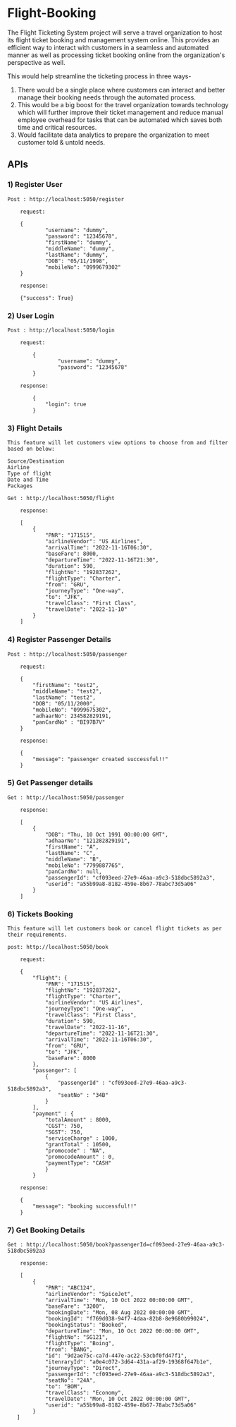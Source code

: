 # Flight-Booking

The Flight Ticketing System project will serve a travel organization to host its flight ticket booking and management system online. This provides an efficient way to interact with customers in a seamless and automated manner as well as processing ticket booking online from the organization's perspective as well.  

This would help streamline the ticketing process in three ways-

1) There would be a single place where customers can interact and better manage their booking needs through the automated process.  
2) This would be a big boost for the travel organization towards technology which will further improve their ticket management and reduce manual employee overhead for tasks that can be automated which saves both time and critical resources. 
3) Would facilitate data analytics to prepare the organization to meet customer told & untold needs. 

## APIs

### 1)  Register User
    Post : http://localhost:5050/register
``` 
    request: 
    
    {
            "username": "dummy",
            "password": "12345678",
            "firstName": "dummy",
            "middleName": "dummy",
            "lastName": "dummy",
            "DOB": "05/11/1998",
            "mobileNo": "0999679302"
    }
    
    response:
    
    {"success": True}

```

### 2)  User Login

    Post : http://localhost:5050/login
``` 
    request: 

        {
                "username": "dummy",
                "password": "12345678"
        }
    
    response: 

        {
            "login": true
        }

```


### 3)  Flight Details 

    This feature will let customers view options to choose from and filter based on below: 

    Source/Destination 
    Airline 
    Type of flight
    Date and Time 
    Packages 

    Get : http://localhost:5050/flight
``` 
    response: 

    [
        {
            "PNR": "171515",
            "airlineVendor": "US Airlines",
            "arrivalTime": "2022-11-16T06:30",
            "baseFare": 8000,
            "departureTime": "2022-11-16T21:30",
            "duration": 590,
            "flightNo": "192837262",
            "flightType": "Charter",
            "from": "GRU",
            "journeyType": "One-way",
            "to": "JFK",
            "travelClass": "First Class",
            "travelDate": "2022-11-10"
        }
    ] 

```
### 4) Register Passenger Details

    Post : http://localhost:5050/passenger
``` 
    request: 

    {
        "firstName": "test2",
        "middleName": "test2",
        "lastName": "test2",
        "DOB": "05/11/2000",
        "mobileNo": "0999675302",
        "adhaarNo": 234582829191,
        "panCardNo" : "BI97B7V"
    }

    response: 

    {
        "message": "passenger created successful!!"
    }
```


### 5) Get Passenger details 

    Get : http://localhost:5050/passenger
``` 
    response: 

    [
        {
            "DOB": "Thu, 10 Oct 1991 00:00:00 GMT",
            "adhaarNo": "121282829191",
            "firstName": "A",
            "lastName": "C",
            "middleName": "B",
            "mobileNo": "7799887765",
            "panCardNo": null,
            "passengerId": "cf093eed-27e9-46aa-a9c3-518dbc5892a3",
            "userid": "a55b99a8-8182-459e-8b67-78abc73d5a06"
        }
    ]
```


### 6) Tickets Booking

    This feature will let customers book or cancel flight tickets as per their requirements. 

    post: http://localhost:5050/book
```
    request:
 
    {
        "flight": {
            "PNR": "171515",
            "flightNo": "192837262",
            "flightType": "Charter",
            "airlineVendor": "US Airlines",
            "journeyType": "One-way",
            "travelClass": "First Class",
            "duration": 590,
            "travelDate": "2022-11-16",
            "departureTime": "2022-11-16T21:30",
            "arrivalTime": "2022-11-16T06:30",
            "from": "GRU",
            "to": "JFK",
            "baseFare": 8000
        },
        "passenger": [
            {
                "passengerId" : "cf093eed-27e9-46aa-a9c3-518dbc5892a3",
                "seatNo" : "34B"
            }
        ],
        "payment" : {
            "totalAmount" : 8000,
            "CGST": 750,
            "SGST": 750,
            "serviceCharge" : 1000,
            "grantTotal" : 10500,
            "promocode" : "NA",
            "promocodeAmount" : 0,
            "paymentType": "CASH"
            }
        }

    response:

    {
        "message": "booking successful!!"
    }
```

### 7)  Get Booking Details

    Get : http://localhost:5050/book?passengerId=cf093eed-27e9-46aa-a9c3-518dbc5892a3
``` 
    response: 

    [
        {
            "PNR": "ABC124",
            "airlineVendor": "SpiceJet",
            "arrivalTime": "Mon, 10 Oct 2022 00:00:00 GMT",
            "baseFare": "3200",
            "bookingDate": "Mon, 08 Aug 2022 00:00:00 GMT",
            "bookingId": "f769d038-94f7-4daa-82b8-8e9680b99024",
            "bookingStatus": "Booked",
            "departureTime": "Mon, 10 Oct 2022 00:00:00 GMT",
            "flightNo": "SG121",
            "flightType": "Boing",
            "from": "BANG",
            "id": "9d2ae75c-ca7d-447e-ac22-53cbf0fd47f1",
            "itenraryId": "a0e4c072-3d64-431a-af29-19368f647b1e",
            "journeyType": "Direct",
            "passengerId": "cf093eed-27e9-46aa-a9c3-518dbc5892a3",
            "seatNo": "24A",
            "to": "BOM",
            "travelClass": "Economy",
            "travelDate": "Mon, 10 Oct 2022 00:00:00 GMT",
            "userid": "a55b99a8-8182-459e-8b67-78abc73d5a06"
        }
   ]

```